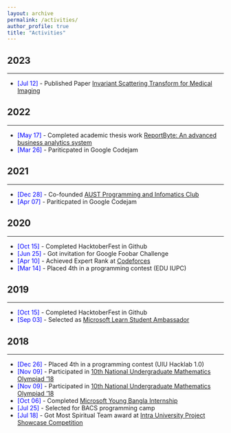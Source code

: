 ```yaml
---
layout: archive
permalink: /activities/
author_profile: true
title: "Activities"
---
```


## 2023
---------
* <span style="color:Blue"> [Jul 12] </span> - Published Paper [Invariant Scattering Transform for Medical Imaging](https://arxiv.org/pdf/2307.04771)

## 2022
---------
* <span style="color:Blue"> [May 17] </span> - Completed academic thesis work [ReportByte: An advanced business analytics system](../files/Research/ReportByte.pdf) 
* <span style="color:Blue"> [Mar 26] </span> - Pariticpated in Google Codejam

## 2021
---------
* <span style="color:Blue"> [Dec 28] </span> - Co-founded [AUST Programming and Infomatics Club](https://aust.edu/austpic)
* <span style="color:Blue"> [Apr 07] </span> - Pariticpated in Google Codejam

## 2020
---------
* <span style="color:Blue"> [Oct 15] </span> - Completed HacktoberFest in Github
* <span style="color:Blue"> [Jun 25] </span> - Got invitation for Google Foobar Challenge 
* <span style="color:Blue"> [Apr 10] </span> - Achieved Expert Rank at [Codeforces](https://codeforces.com/profile/edge555)
* <span style="color:Blue"> [Mar 14] </span> - Placed 4th in a programming contest (EDU IUPC)

## 2019
---------
* <span style="color:Blue"> [Oct 15] </span> - Completed HacktoberFest in Github
* <span style="color:Blue"> [Sep 03] </span> - Selected as [Microsoft Learn Student Ambassador](https://edge555.github.io/files/Certificates/microsoft-learn.pdf)

## 2018
---------
* <span style="color:Blue"> [Dec 26] </span> - Placed 4th in a programming contest (UIU Hacklab 1.0)
* <span style="color:Blue"> [Nov 09] </span> - Participated in [10th National Undergraduate Mathematics Olympiad ’18](https://edge555.github.io/files/Certificates/2018-national-math-olympiad.pdf)
* <span style="color:Blue"> [Nov 09] </span> - Participated in [10th National Undergraduate Mathematics Olympiad ’18](https://edge555.github.io/files/Certificates/2018-national-math-olympiad.pdf)
* <span style="color:Blue"> [Oct 06] </span> - Completed [Microsoft Young Bangla Internship](https://edge555.github.io/files/Certificates/2018-microsoft-young-bangla-internship.pdf)
* <span style="color:Blue"> [Jul 25] </span> - Selected for BACS programming camp
* <span style="color:Blue"> [Jul 18] </span> - Got Most Spiritual Team award at [Intra University Project Showcase Competition](https://edge555.github.io/files/Certificates/2018-most-spiritual-team-project-showcase.pdf)
